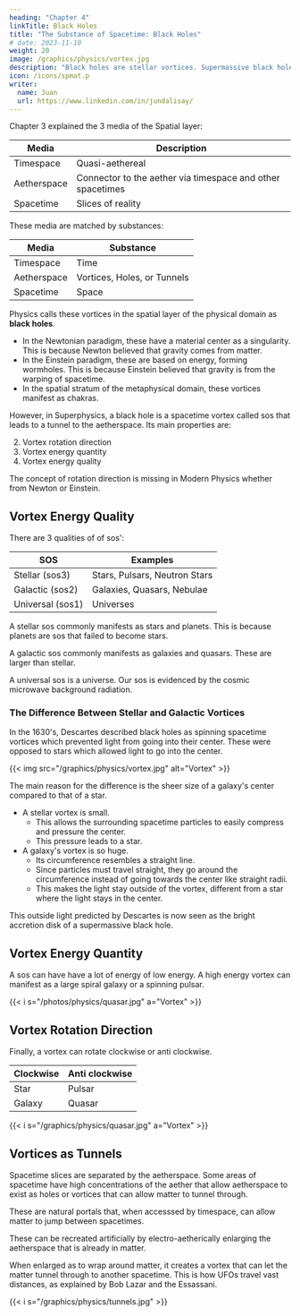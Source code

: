 ```yaml
---
heading: "Chapter 4"
linkTitle: Black Holes
title: "The Substance of Spacetime: Black Holes"
# date: 2023-11-10
weight: 20
image: /graphics/physics/vortex.jpg
description: "Black holes are stellar vortices. Supermassive black holes are galactic vortices"
icon: /icons/spmat.p
writer:
  name: Juan
  url: https://www.linkedin.com/in/jundalisay/
---
```



Chapter 3 explained the 3 media of the Spatial layer:

Media | Description 
--- | ---
Timespace | Quasi-aethereal 
Aetherspace | Connector to the aether via timespace and other spacetimes
Spacetime | Slices of reality


These media are matched by substances:

Media | Substance
--- | ---
Timespace | Time
Aetherspace | Vortices, Holes, or Tunnels
Spacetime | Space


<!-- Its substance or representative perception is a black hole which we name depending on its layer.

Layer | Substance Name | Physics Name
--- | --- | ---
Spatial | Galactic Qost | Supermassive Black Hole
Radiant | Stellar Qost |  Black Hole
Convertible | Planetary Qost | Planetary Core
Material | Material Qost | Electron Cloud 
 -->


Physics calls these vortices in the spatial layer of the physical domain as **black holes**.

- In the Newtonian paradigm, these have a material center as a singularity. This is because Newton believed that gravity comes from matter.
- In the Einstein paradigm, these are based on energy, forming wormholes. This is because Einstein believed that gravity is from the warping of spacetime.  
- In the spatial stratum of the metaphysical domain, these vortices manifest as chakras.

<!-- The main difference is that their main property is mass, which in Newton's time was defined as the amount of matter in a body. This changed when Einstein came along who equated mass (and electromagnetic mass) with energy. This is why the main property of a black hole in Phsyics is **energy**.  -->


However, in Superphysics, a black hole is a spacetime vortex called sos that leads to a tunnel to the aetherspace. Its main properties are:

2. Vortex rotation direction
1. Vortex energy quantity
3. Vortex energy quality


The concept of rotation direction is missing in Modern Physics whether from Newton or Einstein. 

<!--  was only struck by the size of the planets such as Jupiter relative to the Earth. This extends to Einstein's Relativity which does not have the concept of spin inherent in its theories.

Descartes, on the other hand, was sensible enough to think of the relative rotation of different objects such as light, moons, and planets.    -->




## Vortex Energy Quality

There are 3 qualities of of sos':

SOS | Examples 
--- | ---
Stellar (sos3) | Stars, Pulsars, Neutron Stars
Galactic (sos2) | Galaxies, Quasars, Nebulae
Universal (sos1) | Universes


A stellar sos commonly manifests as stars and planets. This is because planets are sos that failed to become stars.

A galactic sos commonly manifests as galaxies and quasars. These are larger than stellar. 

A universal sos is a universe. Our sos is evidenced by the cosmic microwave background radiation. 


### The Difference Between Stellar and Galactic Vortices

In the 1630's, Descartes described black holes as spinning spacetime vortices which prevented light from going into their center. These were opposed to stars which allowed light to go into the center.

{{< img src="/graphics/physics/vortex.jpg" alt="Vortex" >}}


The main reason for the difference is the sheer size of a galaxy's center compared to that of a star.

- A stellar vortex is small.
  - This allows the surrounding spacetime particles to easily compress and pressure the center. 
  - This pressure leads to a star.
- A galaxy's vortex is so huge.
  - Its circumference resembles a straight line. 
  - Since particles must travel straight, they go around the circumference instead of going towards the center like straight radii.
  - This makes the light stay outside of the vortex, different from a star where the light stays in the center. 

This outside light predicted by Descartes is now seen as the bright accretion disk of a supermassive black hole.



## Vortex Energy Quantity

A sos can have have a lot of energy of low energy. A high energy vortex can manifest as a large spiral galaxy or a spinning pulsar. 


{{< i s="/photos/physics/quasar.jpg" a="Vortex" >}}



## Vortex Rotation Direction

Finally, a vortex can rotate clockwise or anti clockwise. 

Clockwise | Anti clockwise
--- | ---
Star | Pulsar
Galaxy | Quasar


{{< i s="/graphics/physics/quasar.jpg" a="Vortex" >}}




## Vortices as Tunnels

Spacetime slices are separated by the aetherspace. 
Some areas of spacetime have high concentrations of the aether that allow aetherspace to exist as holes or vortices that can allow matter to tunnel through. 

These are natural portals that, when accesssed by timespace, can allow matter to jump between spacetimes. 

These can be recreated artificially by electro-aetherically enlarging the aetherspace that is already in matter. 

When enlarged as to wrap around matter, it creates a vortex that can let the matter tunnel through to another spacetime.  This is how UFOs travel vast distances, as explained by Bob Lazar and the Essassani.

 

{{< i s="/graphics/physics/tunnels.jpg" >}}